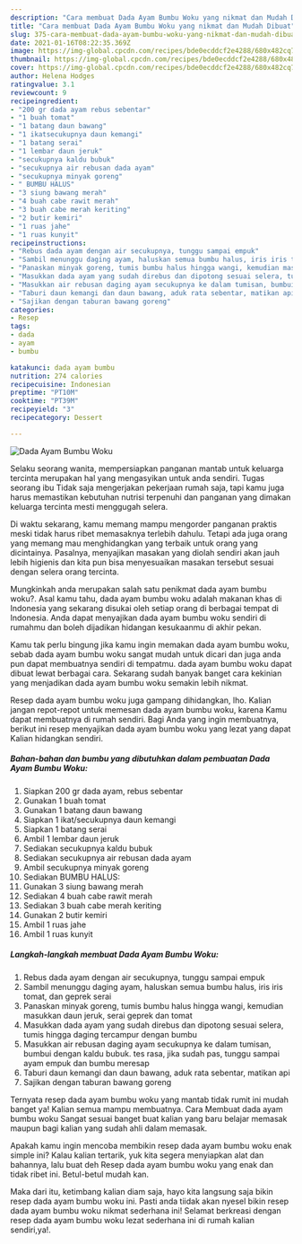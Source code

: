 ```yaml
---
description: "Cara membuat Dada Ayam Bumbu Woku yang nikmat dan Mudah Dibuat"
title: "Cara membuat Dada Ayam Bumbu Woku yang nikmat dan Mudah Dibuat"
slug: 375-cara-membuat-dada-ayam-bumbu-woku-yang-nikmat-dan-mudah-dibuat
date: 2021-01-16T08:22:35.369Z
image: https://img-global.cpcdn.com/recipes/bde0ecddcf2e4288/680x482cq70/dada-ayam-bumbu-woku-foto-resep-utama.jpg
thumbnail: https://img-global.cpcdn.com/recipes/bde0ecddcf2e4288/680x482cq70/dada-ayam-bumbu-woku-foto-resep-utama.jpg
cover: https://img-global.cpcdn.com/recipes/bde0ecddcf2e4288/680x482cq70/dada-ayam-bumbu-woku-foto-resep-utama.jpg
author: Helena Hodges
ratingvalue: 3.1
reviewcount: 9
recipeingredient:
- "200 gr dada ayam rebus sebentar"
- "1 buah tomat"
- "1 batang daun bawang"
- "1 ikatsecukupnya daun kemangi"
- "1 batang serai"
- "1 lembar daun jeruk"
- "secukupnya kaldu bubuk"
- "secukupnya air rebusan dada ayam"
- "secukupnya minyak goreng"
- " BUMBU HALUS"
- "3 siung bawang merah"
- "4 buah cabe rawit merah"
- "3 buah cabe merah keriting"
- "2 butir kemiri"
- "1 ruas jahe"
- "1 ruas kunyit"
recipeinstructions:
- "Rebus dada ayam dengan air secukupnya, tunggu sampai empuk"
- "Sambil menunggu daging ayam, haluskan semua bumbu halus, iris iris tomat, dan geprek serai"
- "Panaskan minyak goreng, tumis bumbu halus hingga wangi, kemudian masukkan daun jeruk, serai geprek dan tomat"
- "Masukkan dada ayam yang sudah direbus dan dipotong sesuai selera, tumis hingga daging tercampur dengan bumbu"
- "Masukkan air rebusan daging ayam secukupnya ke dalam tumisan, bumbui dengan kaldu bubuk. tes rasa, jika sudah pas, tunggu sampai ayam empuk dan bumbu meresap"
- "Taburi daun kemangi dan daun bawang, aduk rata sebentar, matikan api"
- "Sajikan dengan taburan bawang goreng"
categories:
- Resep
tags:
- dada
- ayam
- bumbu

katakunci: dada ayam bumbu 
nutrition: 274 calories
recipecuisine: Indonesian
preptime: "PT10M"
cooktime: "PT39M"
recipeyield: "3"
recipecategory: Dessert

---
```



![Dada Ayam Bumbu Woku](https://img-global.cpcdn.com/recipes/bde0ecddcf2e4288/680x482cq70/dada-ayam-bumbu-woku-foto-resep-utama.jpg)

Selaku seorang wanita, mempersiapkan panganan mantab untuk keluarga tercinta merupakan hal yang mengasyikan untuk anda sendiri. Tugas seorang ibu Tidak saja mengerjakan pekerjaan rumah saja, tapi kamu juga harus memastikan kebutuhan nutrisi terpenuhi dan panganan yang dimakan keluarga tercinta mesti menggugah selera.

Di waktu  sekarang, kamu memang mampu mengorder panganan praktis meski tidak harus ribet memasaknya terlebih dahulu. Tetapi ada juga orang yang memang mau menghidangkan yang terbaik untuk orang yang dicintainya. Pasalnya, menyajikan masakan yang diolah sendiri akan jauh lebih higienis dan kita pun bisa menyesuaikan masakan tersebut sesuai dengan selera orang tercinta. 



Mungkinkah anda merupakan salah satu penikmat dada ayam bumbu woku?. Asal kamu tahu, dada ayam bumbu woku adalah makanan khas di Indonesia yang sekarang disukai oleh setiap orang di berbagai tempat di Indonesia. Anda dapat menyajikan dada ayam bumbu woku sendiri di rumahmu dan boleh dijadikan hidangan kesukaanmu di akhir pekan.

Kamu tak perlu bingung jika kamu ingin memakan dada ayam bumbu woku, sebab dada ayam bumbu woku sangat mudah untuk dicari dan juga anda pun dapat membuatnya sendiri di tempatmu. dada ayam bumbu woku dapat dibuat lewat berbagai cara. Sekarang sudah banyak banget cara kekinian yang menjadikan dada ayam bumbu woku semakin lebih nikmat.

Resep dada ayam bumbu woku juga gampang dihidangkan, lho. Kalian jangan repot-repot untuk memesan dada ayam bumbu woku, karena Kamu dapat membuatnya di rumah sendiri. Bagi Anda yang ingin membuatnya, berikut ini resep menyajikan dada ayam bumbu woku yang lezat yang dapat Kalian hidangkan sendiri.

<!--inarticleads1-->

##### Bahan-bahan dan bumbu yang dibutuhkan dalam pembuatan Dada Ayam Bumbu Woku:

1. Siapkan 200 gr dada ayam, rebus sebentar
1. Gunakan 1 buah tomat
1. Gunakan 1 batang daun bawang
1. Siapkan 1 ikat/secukupnya daun kemangi
1. Siapkan 1 batang serai
1. Ambil 1 lembar daun jeruk
1. Sediakan secukupnya kaldu bubuk
1. Sediakan secukupnya air rebusan dada ayam
1. Ambil secukupnya minyak goreng
1. Sediakan  BUMBU HALUS:
1. Gunakan 3 siung bawang merah
1. Sediakan 4 buah cabe rawit merah
1. Sediakan 3 buah cabe merah keriting
1. Gunakan 2 butir kemiri
1. Ambil 1 ruas jahe
1. Ambil 1 ruas kunyit




<!--inarticleads2-->

##### Langkah-langkah membuat Dada Ayam Bumbu Woku:

1. Rebus dada ayam dengan air secukupnya, tunggu sampai empuk
1. Sambil menunggu daging ayam, haluskan semua bumbu halus, iris iris tomat, dan geprek serai
1. Panaskan minyak goreng, tumis bumbu halus hingga wangi, kemudian masukkan daun jeruk, serai geprek dan tomat
1. Masukkan dada ayam yang sudah direbus dan dipotong sesuai selera, tumis hingga daging tercampur dengan bumbu
1. Masukkan air rebusan daging ayam secukupnya ke dalam tumisan, bumbui dengan kaldu bubuk. tes rasa, jika sudah pas, tunggu sampai ayam empuk dan bumbu meresap
1. Taburi daun kemangi dan daun bawang, aduk rata sebentar, matikan api
1. Sajikan dengan taburan bawang goreng




Ternyata resep dada ayam bumbu woku yang mantab tidak rumit ini mudah banget ya! Kalian semua mampu membuatnya. Cara Membuat dada ayam bumbu woku Sangat sesuai banget buat kalian yang baru belajar memasak maupun bagi kalian yang sudah ahli dalam memasak.

Apakah kamu ingin mencoba membikin resep dada ayam bumbu woku enak simple ini? Kalau kalian tertarik, yuk kita segera menyiapkan alat dan bahannya, lalu buat deh Resep dada ayam bumbu woku yang enak dan tidak ribet ini. Betul-betul mudah kan. 

Maka dari itu, ketimbang kalian diam saja, hayo kita langsung saja bikin resep dada ayam bumbu woku ini. Pasti anda tiidak akan nyesel bikin resep dada ayam bumbu woku nikmat sederhana ini! Selamat berkreasi dengan resep dada ayam bumbu woku lezat sederhana ini di rumah kalian sendiri,ya!.


